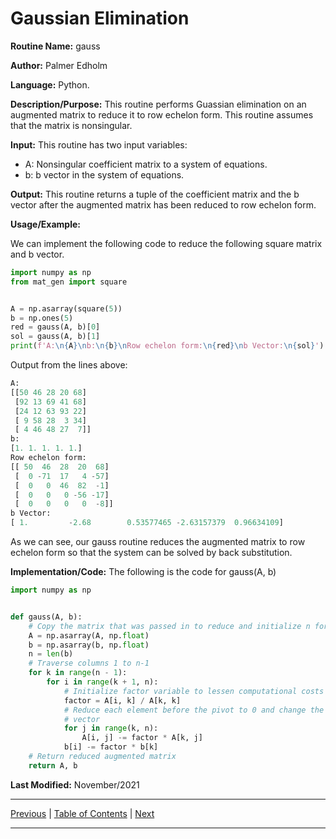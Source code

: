 # Gaussian Elimination

**Routine Name:** gauss

**Author:** Palmer Edholm

**Language:** Python.

**Description/Purpose:** This routine performs Guassian elimination on an augmented matrix to reduce it to row echelon form.
This routine assumes that the matrix is nonsingular.

**Input:** This routine has two input variables:

* A: Nonsingular coefficient matrix to a system of equations.
* b: b vector in the system of equations.

**Output:** This routine returns a tuple of the coefficient matrix and the b vector after the augmented matrix has been
reduced to row echelon form.

**Usage/Example:**

We can implement the following code to reduce the following square matrix and b vector.
```python
import numpy as np
from mat_gen import square


A = np.asarray(square(5))
b = np.ones(5)
red = gauss(A, b)[0]
sol = gauss(A, b)[1]
print(f'A:\n{A}\nb:\n{b}\nRow echelon form:\n{red}\nb Vector:\n{sol}')
```
Output from the lines above:
```python
A:
[[50 46 28 20 68]
 [92 13 69 41 68]
 [24 12 63 93 22]
 [ 9 58 28  3 34]
 [ 4 46 48 27  7]]
b:
[1. 1. 1. 1. 1.]
Row echelon form:
[[ 50  46  28  20  68]
 [  0 -71  17   4 -57]
 [  0   0  46  82  -1]
 [  0   0   0 -56 -17]
 [  0   0   0   0  -8]]
b Vector:
[ 1.         -2.68        0.53577465 -2.63157379  0.96634109]
```
As we can see, our gauss routine reduces the augmented matrix to row echelon form so that the system can be solved by back
substitution.

**Implementation/Code:** The following is the code for gauss(A, b)
```python
import numpy as np


def gauss(A, b):
    # Copy the matrix that was passed in to reduce and initialize n for loops
    A = np.asarray(A, np.float)
    b = np.asarray(b, np.float)
    n = len(b)
    # Traverse columns 1 to n-1
    for k in range(n - 1):
        for i in range(k + 1, n):
            # Initialize factor variable to lessen computational costs
            factor = A[i, k] / A[k, k]
            # Reduce each element before the pivot to 0 and change the associated value of the b
            # vector
            for j in range(k, n):
                A[i, j] -= factor * A[k, j]
            b[i] -= factor * b[k]
    # Return reduced augmented matrix
    return A, b
```
**Last Modified:** November/2021

<hr>

[Previous](matgen.md)
| [Table of Contents](toc/manual_toc.md)
| [Next](more_matgen.md)

<hr>
